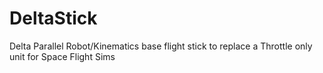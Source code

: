 # DeltaStick
Delta Parallel Robot/Kinematics base flight stick to replace a Throttle only unit for Space Flight Sims
